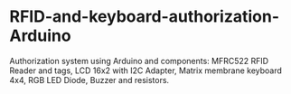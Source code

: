 # RFID-and-keyboard-authorization-Arduino
Authorization system using Arduino and components: MFRC522 RFID Reader and tags, LCD 16x2 with I2C Adapter, Matrix membrane keyboard 4x4, RGB LED Diode, Buzzer and resistors.
